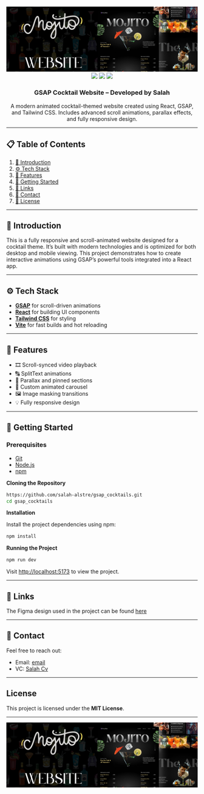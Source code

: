 <div align="center">
  <br />
  <img src="public/images/hero.png" alt="Project Banner" />
  <br />

  <div>
    <img src="https://img.shields.io/badge/-React-blue?style=for-the-badge&logo=react&logoColor=white" />
    <img src="https://img.shields.io/badge/-GSAP-88CE02?style=for-the-badge&logo=greensock&logoColor=white" />
    <img src="https://img.shields.io/badge/-Tailwind_CSS-38B2AC?style=for-the-badge&logo=tailwind-css&logoColor=white" />
  </div>

  <h3 align="center">GSAP Cocktail Website – Developed by Salah</h3>

  <div align="center">
    A modern animated cocktail-themed website created using React, GSAP, and Tailwind CSS. Includes advanced scroll animations, parallax effects, and fully responsive design.
  </div>
</div>

---

## 📋 Table of Contents

1. [🤖 Introduction](#-introduction)
2. [⚙️ Tech Stack](#-tech-stack)
3. [🔋 Features](#-features)
4. [🚀 Getting Started](#-getting-started)
5. [🔗 Links](#-links)
6. [🚀 Contact](#-contact)
7. [📄 License](#license)

---

## 🤖 Introduction

This is a fully responsive and scroll-animated website designed for a cocktail theme. It’s built with modern technologies and is optimized for both desktop and mobile viewing. This project demonstrates how to create interactive animations using GSAP’s powerful tools integrated into a React app.

---

## ⚙️ Tech Stack

- **[GSAP](https://gsap.com/)** for scroll-driven animations  
- **[React](https://react.dev/)** for building UI components  
- **[Tailwind CSS](https://tailwindcss.com/)** for styling  
- **[Vite](https://vitejs.dev/)** for fast builds and hot reloading

---

## 🔋 Features

- 🎞️ Scroll-synced video playback  
- 🔠 SplitText animations  
- 🎢 Parallax and pinned sections  
- 🎠 Custom animated carousel  
- 🖼️ Image masking transitions  
- 💡 Fully responsive design  

---

## 🚀 Getting Started

### Prerequisites

- [Git](https://git-scm.com/)
- [Node.js](https://nodejs.org/en)
- [npm](https://www.npmjs.com/)

**Cloning the Repository**

```bash
https://github.com/salah-alstre/gsap_cocktails.git
cd gsap_cocktails
```

**Installation**

Install the project dependencies using npm:

```bash
npm install
```



**Running the Project**

```bash
npm run dev
```

Visit [http://localhost:5173](http://localhost:5173) to view the project.

---

## 🔗 Links
The Figma design used in the project can be found [here](https://www.figma.com/proto/MByXaI8pcleIbgTvsDat1X/Cocktail-GSAP-Website?node-id=42001-1163&p=f&t=U1ebR7voWSUjnCee-1&scaling=min-zoom&content-scaling=fixed&page-id=2%3A2)

---

## 🚀 Contact

Feel free to reach out:

- Email: [email](mailto:error.salah59@gmail.com)
- VC:    [ Salah Cv ](https://salahcv.site/)

---

## License

This project is licensed under the **MIT License**.

---

<img src="public/images/hero.png" alt="Project Banner" />
